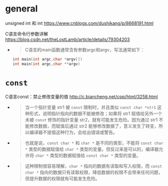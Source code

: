 
# general

unsigned int 和 int https://www.cnblogs.com/dushikang/p/8668191.html

C语言命令行参数详解 https://blog.csdn.net/theLostLamb/article/details/79304203
- > C语言的main函数通常含有参数argc和argv，写法通常如下：
  ```c
  int main(int argc,char *argv[])
  int main(int argc,char **argv)
  ```

# `const`

C语言const：禁止修改变量的值 http://c.biancheng.net/cpp/html/3258.html
- > 当一个指针变量 str1 被 `const` 限制时，并且类似 `const char *str1` 这种形式，说明指针指向的数据不能被修改；如果将 str1 赋值给另外一个未被 `const` 修饰的指针变量 str2，就有可能发生危险。因为通过 str1 不能修改数据，而赋值后通过 str2 能够修改数据了，意义发生了转变，所以编译器不提倡这种行为，会给出错误或警告。
- > 也就是说，`const char *` 和 `char *` 是不同的类型，不能将 `const char *` 类型的数据赋值给 `char *` 类型的变量。但反过来是可以的，编译器允许将 `char *` 类型的数据赋值给 `const char *` 类型的变量。
- > 这种限制很容易理解，`char *` 指向的数据有读取和写入权限，而 `const char *` 指向的数据只有读取权限，降低数据的权限不会带来任何问题，但提升数据的权限就有可能发生危险。
